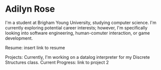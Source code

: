 # Adilyn Rose

I'm a student at Brigham Young University, studying computer science. I'm currently exploring potential career interests; however, I'm specifically looking into software engineering, human-comuter interaction, or game development.

Resume: insert link to resume

Projects: Currently, I'm working on a datalog interpreter for my Discrete Structures class.
  Current Progress: link to project 2
